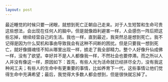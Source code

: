 ```yaml
---
layout: post
---
```


最近睡觉的时候只要一闭眼，就想到死亡正朝自己走来。对于人生短暂和生命可贵这些想法，会出现在任何人的脑中。但是就像趋利避害一样，人会感伤一阵后把这些忘掉，继续经营自己的生活。我也一样，直到最近，我突然总是想到死亡。我不记得是因为什么契机和事由导致我会有这种不间断的困扰。但是只要我一想到死亡，就好像摄魂怪不知从哪里出现一样，掳走了我全部精力。整个人好像升仙成佛一样，没有了欲望。幸好并不是人人都像我一样，不然社会也要停滞。而之所以人人并没有像这一样，原因如下：首先，有些人光为活命就已经拼尽全力，没有我这种闲工夫；有些人的生命中有更重要的事情，比如养育下一代，这些事情让他们觉得生命中充满希望；最后，我觉得大多数人都会想到，但是很快就忘掉了。